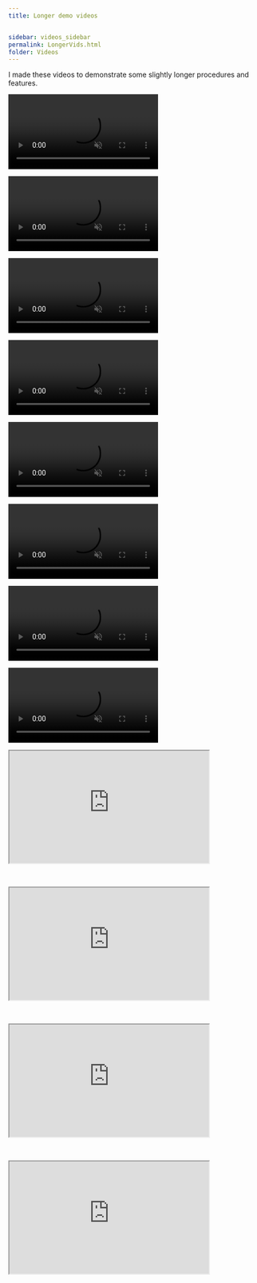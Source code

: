 ```yaml
---
title: Longer demo videos


sidebar: videos_sidebar
permalink: LongerVids.html
folder: Videos
---
```






<p>I made these videos to demonstrate some slightly longer procedures and features.</p>

<p><video title="" loop="loop" muted="" controls="controls" width="300" height="150">
<source src="VisuallyOrganizeSHContent.mp4" type="video/mp4" />Your browser does not support the video tag.
</video></p>


<p><video title="" loop="loop" muted="" controls="controls" width="300" height="150">
<source src="PrysmForSurfaceHubUsersAudience.mp4" type="video/mp4" />Your browser does not support the video tag.
</video></p>


<p><video title="" loop="loop" muted="" controls="controls" width="300" height="150">
<source src="PrysmForSurfaceHubITAudience.mp4" type="video/mp4" />Your browser does not support the video tag.
</video></p>


<p><video title="" loop="loop" muted="" controls="controls" width="300" height="150">
<source src="PFDSharingShort.mp4" type="video/mp4" />Your browser does not support the video tag.
</video></p>


<p><video title="" loop="loop" muted="" controls="controls" width="300" height="150">
<source src="PFDGrayedOutSharing.mp4" type="video/mp4" />Your browser does not support the video tag.
</video></p>


<p><video title="" loop="loop" muted="" controls="controls" width="300" height="150">
<source src="PasteSHContent.mp4" type="video/mp4" />Your browser does not support the video tag.
</video></p>


<p><video title="" loop="loop" muted="" controls="controls" width="300" height="150">
<source src="KeepWhiteboardsUHC.mp4" type="video/mp4" />Your browser does not support the video tag.
</video></p>


<p><video title="" loop="loop" muted="" controls="controls" width="300" height="150">
<source src="LocalBrowserDownloadFiles004.mp4" type="video/mp4" />Your browser does not support the video tag.
</video></p>


<p><iframe allowtransparency="true" title="Wistia video player" allowFullscreen="0" scrolling="no" class="wistia_embed" name="wistia_embed" src="https://fast.wistia.net/embed/iframe/oan0sfqkn8" width="400" height="225"></iframe>
</p>
<p>&#160;</p>
<p><iframe allowtransparency="true" title="Wistia video player" allowFullscreen="0" scrolling="no" class="wistia_embed" name="wistia_embed" src="https://fast.wistia.net/embed/iframe/wrbqd6wyrt" width="400" height="225"></iframe>
</p>
<p>&#160;</p>
<p><iframe allowtransparency="true" title="Wistia video player" allowFullscreen="0" scrolling="no" class="wistia_embed" name="wistia_embed" src="https://fast.wistia.net/embed/iframe/327zz4bnub" width="400" height="225"></iframe>
</p>
<p>&#160;</p>
<p><iframe allowtransparency="true" title="Wistia video player" allowFullscreen="0" scrolling="no" class="wistia_embed" name="wistia_embed" src="https://fast.wistia.net/embed/iframe/doitcshtog" width="400" height="225"></iframe>
</p>